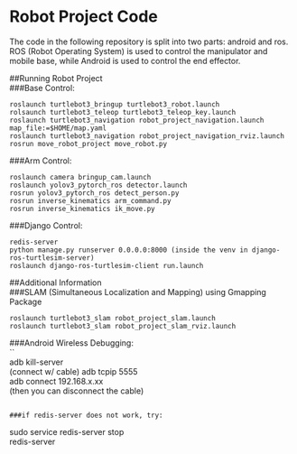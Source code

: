 # Robot Project Code    

The code in the following repository is split into two parts: android and ros.     
ROS (Robot Operating System) is used to control the manipulator and mobile base, while Android is used to control the end effector.     

##Running Robot Project    
###Base Control:    
```    
roslaunch turtlebot3_bringup turtlebot3_robot.launch    
rolsaunch turtlebot3_teleop turtlebot3_teleop_key.launch    
roslaunch turtlebot3_navigation robot_project_navigation.launch map_file:=$HOME/map.yaml    
roslaunch turtlebot3_navigation robot_project_navigation_rviz.launch     
rosrun move_robot_project move_robot.py    
```    

###Arm Control:    
```    
roslaunch camera bringup_cam.launch    
roslaunch yolov3_pytorch_ros detector.launch    
rosrun yolov3_pytorch_ros detect_person.py    
rosrun inverse_kinematics arm_command.py     
rosrun inverse_kinematics ik_move.py    
```    

###Django Control:     
```    
redis-server    
python manage.py runserver 0.0.0.0:8000 (inside the venv in django-ros-turtlesim-server)    
roslaunch django-ros-turtlesim-client run.launch    
```   

##Additional Information    
###SLAM (Simultaneous Localization and Mapping) using Gmapping Package    
```    
roslaunch turtlebot3_slam robot_project_slam.launch    
roslaunch turtlebot3_slam robot_project_slam_rviz.launch    
```    

###Android Wireless Debugging:    
``    
adb kill-server    
(connect w/ cable) adb tcpip 5555    
adb connect 192.168.x.xx    
(then you can disconnect the cable)    
```    

###if redis-server does not work, try:    
```    
sudo service redis-server stop    
redis-server    
```    
